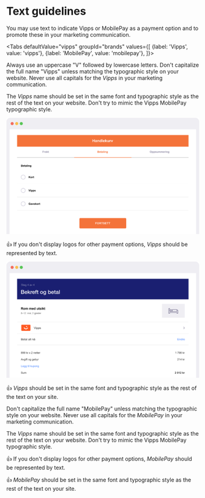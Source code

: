 <!-- START_METADATA
---
title: Vipps MobilePay text guidelines
sidebar_label: Text guidelines
sidebar_position: 40
hide_table_of_contents: true
pagination_next: null
pagination_prev: null
---

import ApiSchema from '@theme/ApiSchema';
import Tabs from '@theme/Tabs';
import TabItem from '@theme/TabItem';

END_METADATA -->

# Text guidelines

You may use text to indicate Vipps or MobilePay as a payment option and to promote these in your marketing communication.


<Tabs
defaultValue="vipps"
groupId="brands"
values={[
{label: 'Vipps', value: 'vipps'},
{label: 'MobilePay', value: 'mobilepay'},
]}>
<TabItem value="vipps">


Always use an uppercase "V" followed by lowercase letters. Don't capitalize the full name "Vipps" unless matching the typographic style on your website. Never use all capitals for the *Vipps* in your marketing communication.

The *Vipps*  name should be set in the same font and typographic style as the rest of the text on your website. Don't try to mimic the Vipps MobilePay typographic style.

![Checkout with Vipps in text](images/vipps/cart-text.svg)

👍 If you don't display logos for other payment options, *Vipps* should be represented by text.

![Confirm with Vipps mark](images/vipps/confirm-mark.svg)

👍 *Vipps* should be set in the same font and typographic style as the rest of the text on your site.
</TabItem>

<TabItem value="mobilepay">

Don't capitalize the full name "MobilePay" unless matching the typographic style on your website. Never use all capitals for the *MobilePay* in your marketing communication.

The *Vipps*  name should be set in the same font and typographic style as the rest of the text on your website. Don't try to mimic the Vipps MobilePay typographic style.

👍 If you don't display logos for other payment options, *MobilePay* should be represented by text.

👍 *MobilePay* should be set in the same font and typographic style as the rest of the text on your site.

</TabItem>

</Tabs>